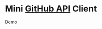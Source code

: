 # Mini [GitHub API](https://developer.github.com/v3/) Client
[Demo](https://jantwel.github.io/mini-github-client/)
